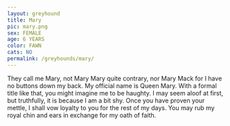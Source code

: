 ```yaml
---
layout: greyhound
title: Mary
pic: mary.png
sex: FEMALE
age: 6 YEARS
color: FAWN
cats: NO
permalink: /greyhounds/mary/
---
```


They call me Mary, not Mary Mary quite contrary, nor Mary Mack for I have no buttons down my back.  My official name is Queen Mary.  With a formal title like that, you might imagine me to be haughty.
I may seem aloof at first, but truthfully, it is because I am a bit shy.  Once  you have proven your mettle,  I shall vow loyalty to you for the rest of my days.  You may rub my royal chin and ears in exchange for my oath of faith.